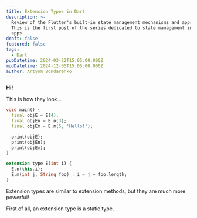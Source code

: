 ```yaml
---
title: Extension Types in Dart
description: >-
  Review of the Flutter's built-in state management mechanisms and approaches.
  This is the first post of the series dedicated to state management in Flutter
  apps.
draft: false
featured: false
tags:
  - Dart
pubDatetime: 2024-03-22T15:05:00.000Z
modDatetime: 2024-12-05T15:05:00.000Z
author: Artyom Bondarenko
---
```

**Hi!**

This is how they look...

```dart
void main() {
  final objE = E(4);
  final objEn = E.n(3);
  final objEm = E.m(5, 'Hello!');

  print(objE);
  print(objEn);
  print(objEm);
}

extension type E(int i) {
  E.n(this.i);
  E.m(int j, String foo) : i = j + foo.length;
}
```

Extension types are similar to extension methods, but they are much more powerful!

First of all, an extension type is a static type.
